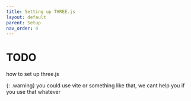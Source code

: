 ```yaml
---
title: Setting up THREE.js
layout: default
parent: Setup
nav_order: 4
---
```


# TODO

how to set up three.js

{: .warning}
you could use vite or something like that, we cant help you if you use that whatever
